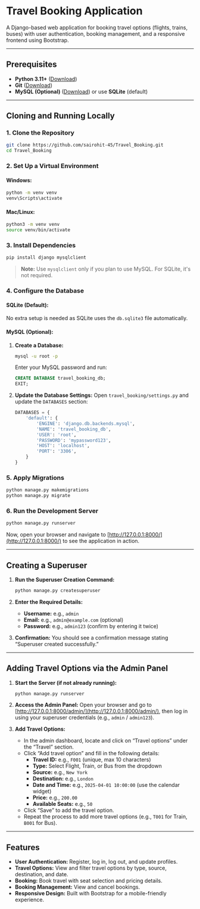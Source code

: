 # Travel Booking Application

A Django-based web application for booking travel options (flights, trains, buses) with user authentication, booking management, and a responsive frontend using Bootstrap.

---

## Prerequisites
- **Python 3.11+** ([Download](https://www.python.org/downloads/))
- **Git** ([Download](https://git-scm.com/downloads))
- **MySQL (Optional)** ([Download](https://dev.mysql.com/downloads/mysql/)) or use **SQLite** (default)

---

## Cloning and Running Locally

### 1. Clone the Repository
```bash
git clone https://github.com/sairohit-45/Travel_Booking.git
cd Travel_Booking
```

### 2. Set Up a Virtual Environment
#### Windows:
```bash
python -m venv venv
venv\Scripts\activate
```
#### Mac/Linux:
```bash
python3 -m venv venv
source venv/bin/activate
```

### 3. Install Dependencies
```bash
pip install django mysqlclient
```
> **Note:** Use `mysqlclient` only if you plan to use MySQL. For SQLite, it's not required.

### 4. Configure the Database
#### **SQLite (Default):**
No extra setup is needed as SQLite uses the `db.sqlite3` file automatically.

#### **MySQL (Optional):**
1. **Create a Database:**
   ```bash
   mysql -u root -p
   ```
   Enter your MySQL password and run:
   ```sql
   CREATE DATABASE travel_booking_db;
   EXIT;
   ```

2. **Update the Database Settings:**
   Open `travel_booking/settings.py` and update the `DATABASES` section:
   ```python
   DATABASES = {
       'default': {
           'ENGINE': 'django.db.backends.mysql',
           'NAME': 'travel_booking_db',
           'USER': 'root',
           'PASSWORD': 'mypassword123',
           'HOST': 'localhost',
           'PORT': '3306',
       }
   }
   ```

### 5. Apply Migrations
```bash
python manage.py makemigrations
python manage.py migrate
```

### 6. Run the Development Server
```bash
python manage.py runserver
```
Now, open your browser and navigate to [http://127.0.0.1:8000/](http://127.0.0.1:8000/) to see the application in action.

---

## Creating a Superuser

1. **Run the Superuser Creation Command:**
   ```bash
   python manage.py createsuperuser
   ```
2. **Enter the Required Details:**
   - **Username:** e.g., `admin`
   - **Email:** e.g., `admin@example.com` (optional)
   - **Password:** e.g., `admin123` (confirm by entering it twice)

3. **Confirmation:**
   You should see a confirmation message stating “Superuser created successfully.”

---

## Adding Travel Options via the Admin Panel

1. **Start the Server (if not already running):**
   ```bash
   python manage.py runserver
   ```

2. **Access the Admin Panel:**
   Open your browser and go to [http://127.0.0.1:8000/admin/](http://127.0.0.1:8000/admin/), then log in using your superuser credentials (e.g., `admin` / `admin123`).

3. **Add Travel Options:**
   - In the admin dashboard, locate and click on “Travel options” under the “Travel” section.
   - Click “Add travel option” and fill in the following details:
     - **Travel ID:** e.g., `F001` (unique, max 10 characters)
     - **Type:** Select Flight, Train, or Bus from the dropdown
     - **Source:** e.g., `New York`
     - **Destination:** e.g., `London`
     - **Date and Time:** e.g., `2025-04-01 10:00:00` (use the calendar widget)
     - **Price:** e.g., `200.00`
     - **Available Seats:** e.g., `50`
   - Click “Save” to add the travel option.
   - Repeat the process to add more travel options (e.g., `T001` for Train, `B001` for Bus).

---

## Features
- **User Authentication:** Register, log in, log out, and update profiles.
- **Travel Options:** View and filter travel options by type, source, destination, and date.
- **Booking:** Book travel with seat selection and pricing details.
- **Booking Management:** View and cancel bookings.
- **Responsive Design:** Built with Bootstrap for a mobile-friendly experience.
